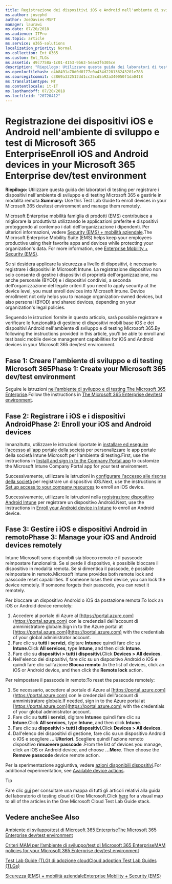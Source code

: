 ```yaml
---
title: Registrazione dei dispositivi iOS e Android nell'ambiente di sviluppo e test di Microsoft 365 Enterprise
ms.author: josephd
author: JoeDavies-MSFT
manager: laurawi
ms.date: 07/20/2018
ms.audience: ITPro
ms.topic: article
ms.service: o365-solutions
localization_priority: Normal
ms.collection: Ent_O365
ms.custom: Ent_TLGs
ms.assetid: 49c7758a-1c01-4153-9b63-5eae3f6305ce
description: "Riepilogo: Utilizzare questa guida dei laboratori di testing per registrare i dispositivi nell'ambiente di sviluppo e di testing Microsoft 365 e gestirle in modalità remota."
ms.openlocfilehash: e4b8491a70d0d0177e0a434d228136243201e788
ms.sourcegitcommit: c3869a332512dd1cc25cd5a92a340050f1da0418
ms.translationtype: MT
ms.contentlocale: it-IT
ms.lasthandoff: 07/20/2018
ms.locfileid: "20720412"
---
```

# <a name="enroll-ios-and-android-devices-in-your-microsoft-365-enterprise-devtest-environment"></a><span data-ttu-id="4baf8-103">Registrazione dei dispositivi iOS e Android nell'ambiente di sviluppo e test di Microsoft 365 Enterprise</span><span class="sxs-lookup"><span data-stu-id="4baf8-103">Enroll iOS and Android devices in your Microsoft 365 Enterprise dev/test environment</span></span>

 <span data-ttu-id="4baf8-104">**Riepilogo:** Utilizzare questa guida dei laboratori di testing per registrare i dispositivi nell'ambiente di sviluppo e di testing Microsoft 365 e gestirle in modalità remota.</span><span class="sxs-lookup"><span data-stu-id="4baf8-104">**Summary:** Use this Test Lab Guide to enroll devices in your Microsoft 365 dev/test environment and manage them remotely.</span></span>
  
<span data-ttu-id="4baf8-p101">Microsoft Enterprise mobilità famiglia di prodotti (EMS) contribuisce a migliorare la produttività utilizzando le applicazioni preferite e dispositivi proteggendo al contempo i dati dell'organizzazione i dipendenti. Per ulteriori informazioni, vedere [Security (EMS) + mobilità aziendale](https://www.microsoft.com/cloud-platform/enterprise-mobility-security).</span><span class="sxs-lookup"><span data-stu-id="4baf8-p101">The Microsoft Enterprise Mobility Suite (EMS) helps keep your employees productive using their favorite apps and devices while protecting your organization's data. For more information, see [Enterprise Mobility + Security (EMS)](https://www.microsoft.com/cloud-platform/enterprise-mobility-security).</span></span>
  
<span data-ttu-id="4baf8-p102">Se si desidera applicare la sicurezza a livello di dispositivi, è necessario registrare i dispositivi in Microsoft Intune. La registrazione dispositivo non solo consente di gestire i dispositivi di proprietà dell'organizzazione, ma anche personale (BYOD) e i dispositivi condivisi, a seconda dell'organizzazione del legale criteri.</span><span class="sxs-lookup"><span data-stu-id="4baf8-p102">If you need to apply security at the device level, you must enroll devices into Microsoft Intune. Device enrollment not only helps you to manage organization-owned devices, but also personal (BYOD) and shared devices, depending on your organization's legal policies.</span></span>
  
<span data-ttu-id="4baf8-109">Seguendo le istruzioni fornite in questo articolo, sarà possibile registrare e verificare le funzionalità di gestione di dispositivi mobili base iOS e dei dispositivi Android nell'ambiente di sviluppo e di testing Microsoft 365.</span><span class="sxs-lookup"><span data-stu-id="4baf8-109">By following the instructions provided in this article, you'll be able to enroll and test basic mobile device management capabilities for iOS and Android devices in your Microsoft 365 dev/test environment.</span></span>
  
## <a name="phase-1-create-your-microsoft-365-devtest-environment"></a><span data-ttu-id="4baf8-110">Fase 1: Creare l'ambiente di sviluppo e di testing Microsoft 365</span><span class="sxs-lookup"><span data-stu-id="4baf8-110">Phase 1: Create your Microsoft 365 dev/test environment</span></span>

<span data-ttu-id="4baf8-111">Seguire le istruzioni [nell'ambiente di sviluppo e di testing The Microsoft 365 Enterprise](the-microsoft-365-enterprise-dev-test-environment.md).</span><span class="sxs-lookup"><span data-stu-id="4baf8-111">Follow the instructions in [The Microsoft 365 Enterprise dev/test environment](the-microsoft-365-enterprise-dev-test-environment.md).</span></span>
  
## <a name="phase-2-enroll-your-ios-and-android-devices"></a><span data-ttu-id="4baf8-112">Fase 2: Registrare i iOS e i dispositivi Android</span><span class="sxs-lookup"><span data-stu-id="4baf8-112">Phase 2: Enroll your iOS and Android devices</span></span>

<span data-ttu-id="4baf8-113">Innanzitutto, utilizzare le istruzioni riportate in [installare ed eseguire l'accesso all'app portale della società](https://docs.microsoft.com/intune-user-help/install-and-sign-in-to-the-intune-company-portal-app-ios) per personalizzare le app portale della società Intune Microsoft per l'ambiente di testing.</span><span class="sxs-lookup"><span data-stu-id="4baf8-113">First, use the instructions in [Install and sign in to the Company Portal app](https://docs.microsoft.com/intune-user-help/install-and-sign-in-to-the-intune-company-portal-app-ios) to customize the Microsoft Intune Company Portal app for your test environment.</span></span>

<span data-ttu-id="4baf8-114">Successivamente, utilizzare le istruzioni in [configurare l'accesso alle risorse della società](https://docs.microsoft.com/intune-user-help/enroll-your-device-in-intune-ios) per registrare un dispositivo iOS.</span><span class="sxs-lookup"><span data-stu-id="4baf8-114">Next, use the instructions in [Set up access to your company resources](https://docs.microsoft.com/intune-user-help/enroll-your-device-in-intune-ios) to enroll an iOS device.</span></span>

<span data-ttu-id="4baf8-115">Successivamente, utilizzare le istruzioni nella [registrazione dispositivo Android Intune](https://docs.microsoft.com/intune-user-help/enroll-your-device-in-intune-android) per registrare un dispositivo Android.</span><span class="sxs-lookup"><span data-stu-id="4baf8-115">Next, use the instructions in [Enroll your Android device in Intune](https://docs.microsoft.com/intune-user-help/enroll-your-device-in-intune-android) to enroll an Android device.</span></span>

## <a name="phase-3-manage-your-ios-and-android-devices-remotely"></a><span data-ttu-id="4baf8-116">Fase 3: Gestire i iOS e dispositivi Android in remoto</span><span class="sxs-lookup"><span data-stu-id="4baf8-116">Phase 3: Manage your iOS and Android devices remotely</span></span>

<span data-ttu-id="4baf8-p103">Intune Microsoft sono disponibili sia blocco remoto e il passcode reimpostare funzionalità. Se si perde il dispositivo, è possibile bloccare il dispositivo in modalità remota. Se si dimentica il passcode, è possibile reimpostare in remoto.</span><span class="sxs-lookup"><span data-stu-id="4baf8-p103">Microsoft Intune provides both remote lock and passcode reset capabilities. If someone loses their device, you can lock the device remotely. If someone forgets their passcode, you can reset it remotely.</span></span>
  
<span data-ttu-id="4baf8-120">Per bloccare un dispositivo Android o iOS da postazione remota:</span><span class="sxs-lookup"><span data-stu-id="4baf8-120">To lock an iOS or Android device remotely:</span></span>

1. <span data-ttu-id="4baf8-121">Accedere al portale di Azure al [https://portal.azure.com](https://portal.azure.com) con le credenziali dell'account di amministratore globale.</span><span class="sxs-lookup"><span data-stu-id="4baf8-121">Sign in to the Azure portal at [https://portal.azure.com](https://portal.azure.com) with the credentials of your global administrator account.</span></span>
2. <span data-ttu-id="4baf8-122">Fare clic su **tutti i servizi**, digitare **Intune**e quindi fare clic su **Intune**.</span><span class="sxs-lookup"><span data-stu-id="4baf8-122">Click **All services**, type **Intune**, and then click **Intune**.</span></span>
3. <span data-ttu-id="4baf8-123">Fare clic su **dispositivi > tutti i dispositivi**.</span><span class="sxs-lookup"><span data-stu-id="4baf8-123">Click **Devices > All devices**.</span></span>
4. <span data-ttu-id="4baf8-124">Nell'elenco dei dispositivi, fare clic su un dispositivo Android o iOS e quindi fare clic sull'azione **Blocca remoto** .</span><span class="sxs-lookup"><span data-stu-id="4baf8-124">In the list of devices, click an iOS or Android device, and then click the **Remote lock** action.</span></span>

    
<span data-ttu-id="4baf8-125">Per reimpostare il passcode in remoto:</span><span class="sxs-lookup"><span data-stu-id="4baf8-125">To reset the passcode remotely:</span></span>

1. <span data-ttu-id="4baf8-126">Se necessario, accedere al portale di Azure al [https://portal.azure.com](https://portal.azure.com) con le credenziali dell'account di amministratore globale.</span><span class="sxs-lookup"><span data-stu-id="4baf8-126">If needed, sign in to the Azure portal at [https://portal.azure.com](https://portal.azure.com) with the credentials of your global administrator account.</span></span>
2. <span data-ttu-id="4baf8-127">Fare clic su **tutti i servizi**, digitare **Intune**e quindi fare clic su **Intune**.</span><span class="sxs-lookup"><span data-stu-id="4baf8-127">Click **All services**, type **Intune**, and then click **Intune**.</span></span>
3. <span data-ttu-id="4baf8-128">Fare clic su **dispositivi > tutti i dispositivi**.</span><span class="sxs-lookup"><span data-stu-id="4baf8-128">Click **Devices > All devices**.</span></span>
4. <span data-ttu-id="4baf8-p104">Dall'elenco dei dispositivi di gestione, fare clic su un dispositivo Android o iOS e scegliere **... Ulteriori**. Scegliere quindi l'azione remoto dispositivo **rimuovere passcode** .</span><span class="sxs-lookup"><span data-stu-id="4baf8-p104">From the list of devices you manage, click an iOS or Android device, and choose **...More**. Then choose the **Remove passcode** device remote action.</span></span>

<span data-ttu-id="4baf8-131">Per la sperimentazione aggiuntiva, vedere [azioni disponibili dispositivi](https://docs.microsoft.com/intune/device-management#available-device-actions).</span><span class="sxs-lookup"><span data-stu-id="4baf8-131">For additional experimentation, see [Available device actions](https://docs.microsoft.com/intune/device-management#available-device-actions).</span></span>

    

> [!TIP]
> <span data-ttu-id="4baf8-132">Fare clic [qui](http://aka.ms/catlgstack) per consultare una mappa di tutti gli articoli relativi alla guida del laboratorio di testing cloud di One Microsoft.</span><span class="sxs-lookup"><span data-stu-id="4baf8-132">Click [here](http://aka.ms/catlgstack) for a visual map to all of the articles in the One Microsoft Cloud Test Lab Guide stack.</span></span>
  
## <a name="see-also"></a><span data-ttu-id="4baf8-133">Vedere anche</span><span class="sxs-lookup"><span data-stu-id="4baf8-133">See Also</span></span>

[<span data-ttu-id="4baf8-134">Ambiente di sviluppo/test di Microsoft 365 Enterprise</span><span class="sxs-lookup"><span data-stu-id="4baf8-134">The Microsoft 365 Enterprise dev/test environment</span></span>](the-microsoft-365-enterprise-dev-test-environment.md)
  
[<span data-ttu-id="4baf8-135">Criteri MAM per l’ambiente di sviluppo/test di Microsoft 365 Enterprise</span><span class="sxs-lookup"><span data-stu-id="4baf8-135">MAM policies for your Microsoft 365 Enterprise dev/test environment</span></span>](mam-policies-for-your-microsoft-365-enterprise-dev-test-environment.md)
  
[<span data-ttu-id="4baf8-136">Test Lab Guide (TLG) di adozione cloud</span><span class="sxs-lookup"><span data-stu-id="4baf8-136">Cloud adoption Test Lab Guides (TLGs)</span></span>](cloud-adoption-test-lab-guides-tlgs.md)

[<span data-ttu-id="4baf8-137">Sicurezza (EMS) + mobilità aziendale</span><span class="sxs-lookup"><span data-stu-id="4baf8-137">Enterprise Mobility + Security (EMS)</span></span>](https://www.microsoft.com/cloud-platform/enterprise-mobility-security)


